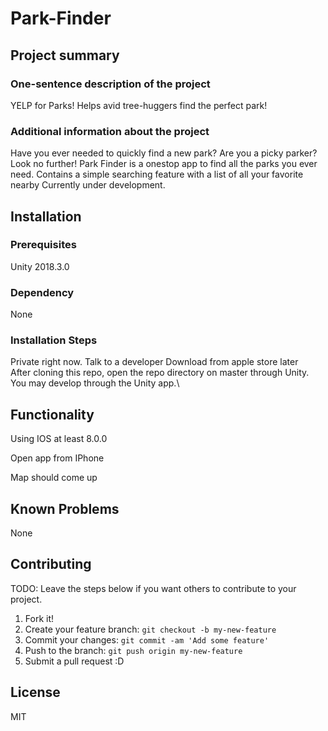 # Park-Finder

## Project summary

### One-sentence description of the project

YELP for Parks! Helps avid tree-huggers find the perfect park!

### Additional information about the project

Have you ever needed to quickly find a new park? Are you a picky parker? Look no further! Park Finder is a onestop app to find all the parks you ever need. Contains a simple searching feature with a list of all your favorite nearby Currently under development.

## Installation

### Prerequisites

Unity 2018.3.0

### Dependency

None

### Installation Steps

Private right now. Talk to a developer
Download from apple store later\
After cloning this repo, open the repo directory on master through Unity. You may develop through the Unity app.\

## Functionality

Using IOS at least 8.0.0

Open app from IPhone

Map should come up

## Known Problems

None

## Contributing

TODO: Leave the steps below if you want others to contribute to your project.

1. Fork it!
2. Create your feature branch: `git checkout -b my-new-feature`
3. Commit your changes: `git commit -am 'Add some feature'`
4. Push to the branch: `git push origin my-new-feature`
5. Submit a pull request :D

## License

MIT

